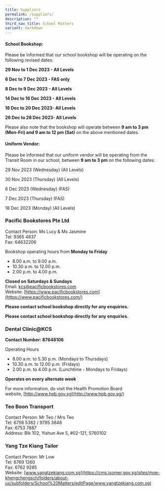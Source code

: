 ```yaml
---
title: Suppliers
permalink: /suppliers/
description: ""
third_nav_title: School Matters
variant: markdown
---
```

#### School Bookshop:

Please be informed that our school bookshop will be operating on the following revised dates:

**29 Nov to 1 Dec 2023 - All Levels**

**6 Dec to 7 Dec 2023 - FAS only**

**8 Dec to 9 Dec 2023 - All Levels**

**14 Dec to 16 Dec 2023 - All Levels**

**18 Dec to 20 Dec 2023- All Levels**

**26 Dec to 28 Dec 2023- All Levels**


Please also note that the bookshop will operate between **9 am to 3 pm (Mon-Fri) and 9 am to 12 pm (Sat)** on the above mentioned dates.

#### Uniform Vendor:

Please be informed that our uniform vendor will be operating from the Transit Room in our school, between **9 am to 3 pm** on the following dates:

29 Nov 2023 (Wednesday) (All Levels)

30 Nov 2023 (Thursday) (All Levels)

6 Dec 2023 (Wednesday) (FAS)

7 Dec 2023 (Thursday) (FAS)

18 Dec 2023 (Monday) (All Levels)


### Pacific Bookstores Pte Ltd

Contact Person: Ms Lucy & Ms Jasmine  
Tel: 9365 4837  
Fax: 64632206  

Bookshop operating hours from **Monday to Friday**  

*   8.00 a.m. to 9.00 a.m.
*   10.30 a.m. to 12.00 p.m.
*   2.00 p.m. to 4.00 p.m.

**Closed on Saturdays & Sundays**  
Email: [kcs@pacificbookstores.com](mailto:%20popschs@popularworld.com)  
Website: [https://www.pacificbookstores.com](https://www.pacificbookstores.com/)

**Please contact school bookshop directly for any enquiries.**
	
**Please contact school bookshop directly for any enquiries.**

### Dental Clinic@KCS

**Contact Number: 87648106**  
  
Operating Hours  

*   8.00 a.m. to 5.30 p.m. (Mondays to Thursdays)
*   10.30 a.m. to 12.00 p.m. (Fridays)
*   2.00 p.m. to 4.00 p.m. (Lunchtime - Mondays to Fridays)

**Operates on every alternate week**

For more information, do visit the Health Promotion Board website, [http://www.hpb.gov.sg](http://www.hpb.gov.sg/)  

### Teo Boon Transport

Contact Person: Mr Teo / Mrs Teo  
Tel: 6758 5382 / 9795 3848  
Fax: 6753 7887  
Address: Blk 102, Yishun Ave 5, #02-121, S760102  
  

### Yang Tze Kiang Tailor

Contact Person: Mr Low  
Tel: 6769 1260  
Fax: 6762 9285  
Website: [www.yangtzekiang.com.sg](https://cms.isomer.gov.sg/sites/moe-khengchengsch/folders/about-us/subfolders/School%20Matters/editPage/www.yangtzekiang.com.sg)